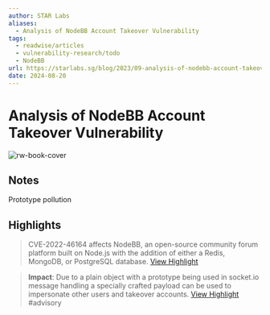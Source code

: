 ```yaml
---
author: STAR Labs
aliases:
  - Analysis of NodeBB Account Takeover Vulnerability
tags:
  - readwise/articles
  - vulnerability-research/todo
  - NodeBB
url: https://starlabs.sg/blog/2023/09-analysis-of-nodebb-account-takeover-vulnerability-cve-2022-46164/
date: 2024-08-20
---
```

# Analysis of NodeBB Account Takeover Vulnerability

![rw-book-cover](https://starlabs.sg/logo-white.png)

## Notes
Prototype pollution

## Highlights


> CVE-2022-46164 affects NodeBB, an open-source community forum platform built on Node.js with the addition of either a Redis, MongoDB, or PostgreSQL database.
> [View Highlight](https://read.readwise.io/read/01hbtzb1em7m12twwb4b02a77q)



> **Impact**: Due to a plain object with a prototype being used in socket.io message handling a specially crafted payload can be used to impersonate other users and takeover accounts.
> [View Highlight](https://read.readwise.io/read/01hbtzb9x02fxprtt3p09b63a0)
> #advisory 

